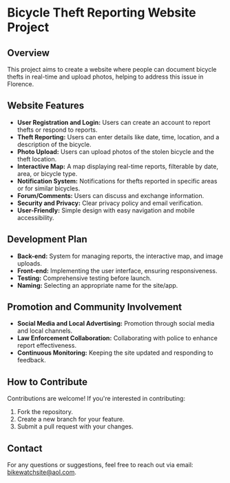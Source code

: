 # Bicycle Theft Reporting Website Project

## Overview
This project aims to create a website where people can document bicycle thefts in real-time and upload photos, helping to address this issue in Florence.

## Website Features
- **User Registration and Login:** Users can create an account to report thefts or respond to reports.
- **Theft Reporting:** Users can enter details like date, time, location, and a description of the bicycle.
- **Photo Upload:** Users can upload photos of the stolen bicycle and the theft location.
- **Interactive Map:** A map displaying real-time reports, filterable by date, area, or bicycle type.
- **Notification System:** Notifications for thefts reported in specific areas or for similar bicycles.
- **Forum/Comments:** Users can discuss and exchange information.
- **Security and Privacy:** Clear privacy policy and email verification.
- **User-Friendly:** Simple design with easy navigation and mobile accessibility.

## Development Plan
- **Back-end:** System for managing reports, the interactive map, and image uploads.
- **Front-end:** Implementing the user interface, ensuring responsiveness.
- **Testing:** Comprehensive testing before launch.
- **Naming:** Selecting an appropriate name for the site/app.

## Promotion and Community Involvement
- **Social Media and Local Advertising:** Promotion through social media and local channels.
- **Law Enforcement Collaboration:** Collaborating with police to enhance report effectiveness.
- **Continuous Monitoring:** Keeping the site updated and responding to feedback.

## How to Contribute
Contributions are welcome! If you're interested in contributing:
1. Fork the repository.
2. Create a new branch for your feature.
3. Submit a pull request with your changes.

## Contact
For any questions or suggestions, feel free to reach out via email: [bikewatchsite@aol.com](mailto:bikewatchsite@aol.com).

